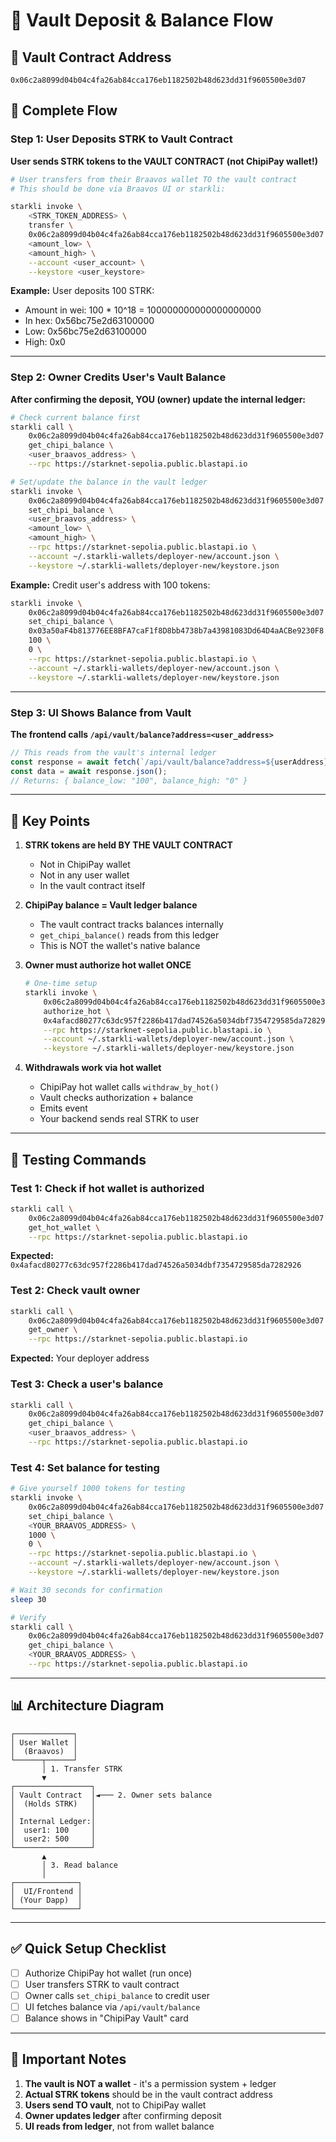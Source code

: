 # 🏦 Vault Deposit & Balance Flow

## 📍 Vault Contract Address
```
0x06c2a8099d04b04c4fa26ab84cca176eb1182502b48d623dd31f9605500e3d07
```

## 🔄 Complete Flow

### Step 1: User Deposits STRK to Vault Contract

**User sends STRK tokens to the VAULT CONTRACT (not ChipiPay wallet!)**

```bash
# User transfers from their Braavos wallet TO the vault contract
# This should be done via Braavos UI or starkli:

starkli invoke \
    <STRK_TOKEN_ADDRESS> \
    transfer \
    0x06c2a8099d04b04c4fa26ab84cca176eb1182502b48d623dd31f9605500e3d07 \
    <amount_low> \
    <amount_high> \
    --account <user_account> \
    --keystore <user_keystore>
```

**Example:** User deposits 100 STRK:
- Amount in wei: 100 * 10^18 = 100000000000000000000
- In hex: 0x56bc75e2d63100000
- Low: 0x56bc75e2d63100000
- High: 0x0

---

### Step 2: Owner Credits User's Vault Balance

**After confirming the deposit, YOU (owner) update the internal ledger:**

```bash
# Check current balance first
starkli call \
    0x06c2a8099d04b04c4fa26ab84cca176eb1182502b48d623dd31f9605500e3d07 \
    get_chipi_balance \
    <user_braavos_address> \
    --rpc https://starknet-sepolia.public.blastapi.io

# Set/update the balance in the vault ledger
starkli invoke \
    0x06c2a8099d04b04c4fa26ab84cca176eb1182502b48d623dd31f9605500e3d07 \
    set_chipi_balance \
    <user_braavos_address> \
    <amount_low> \
    <amount_high> \
    --rpc https://starknet-sepolia.public.blastapi.io \
    --account ~/.starkli-wallets/deployer-new/account.json \
    --keystore ~/.starkli-wallets/deployer-new/keystore.json
```

**Example:** Credit user's address with 100 tokens:
```bash
starkli invoke \
    0x06c2a8099d04b04c4fa26ab84cca176eb1182502b48d623dd31f9605500e3d07 \
    set_chipi_balance \
    0x03a50aF4b813776EE8BFA7caF1f8D8bb4738b7a43981083Dd64D4aACBe9230F8 \
    100 \
    0 \
    --rpc https://starknet-sepolia.public.blastapi.io \
    --account ~/.starkli-wallets/deployer-new/account.json \
    --keystore ~/.starkli-wallets/deployer-new/keystore.json
```

---

### Step 3: UI Shows Balance from Vault

**The frontend calls `/api/vault/balance?address=<user_address>`**

```typescript
// This reads from the vault's internal ledger
const response = await fetch(`/api/vault/balance?address=${userAddress}`);
const data = await response.json();
// Returns: { balance_low: "100", balance_high: "0" }
```

---

## 🎯 Key Points

1. **STRK tokens are held BY THE VAULT CONTRACT**
   - Not in ChipiPay wallet
   - Not in any user wallet
   - In the vault contract itself

2. **ChipiPay balance = Vault ledger balance**
   - The vault contract tracks balances internally
   - `get_chipi_balance()` reads from this ledger
   - This is NOT the wallet's native balance

3. **Owner must authorize hot wallet ONCE**
   ```bash
   # One-time setup
   starkli invoke \
       0x06c2a8099d04b04c4fa26ab84cca176eb1182502b48d623dd31f9605500e3d07 \
       authorize_hot \
       0x4afacd80277c63dc957f2286b417dad74526a5034dbf7354729585da7282926 \
       --rpc https://starknet-sepolia.public.blastapi.io \
       --account ~/.starkli-wallets/deployer-new/account.json \
       --keystore ~/.starkli-wallets/deployer-new/keystore.json
   ```

4. **Withdrawals work via hot wallet**
   - ChipiPay hot wallet calls `withdraw_by_hot()`
   - Vault checks authorization + balance
   - Emits event
   - Your backend sends real STRK to user

---

## 🧪 Testing Commands

### Test 1: Check if hot wallet is authorized
```bash
starkli call \
    0x06c2a8099d04b04c4fa26ab84cca176eb1182502b48d623dd31f9605500e3d07 \
    get_hot_wallet \
    --rpc https://starknet-sepolia.public.blastapi.io
```
**Expected:** `0x4afacd80277c63dc957f2286b417dad74526a5034dbf7354729585da7282926`

### Test 2: Check vault owner
```bash
starkli call \
    0x06c2a8099d04b04c4fa26ab84cca176eb1182502b48d623dd31f9605500e3d07 \
    get_owner \
    --rpc https://starknet-sepolia.public.blastapi.io
```
**Expected:** Your deployer address

### Test 3: Check a user's balance
```bash
starkli call \
    0x06c2a8099d04b04c4fa26ab84cca176eb1182502b48d623dd31f9605500e3d07 \
    get_chipi_balance \
    <user_braavos_address> \
    --rpc https://starknet-sepolia.public.blastapi.io
```

### Test 4: Set balance for testing
```bash
# Give yourself 1000 tokens for testing
starkli invoke \
    0x06c2a8099d04b04c4fa26ab84cca176eb1182502b48d623dd31f9605500e3d07 \
    set_chipi_balance \
    <YOUR_BRAAVOS_ADDRESS> \
    1000 \
    0 \
    --rpc https://starknet-sepolia.public.blastapi.io \
    --account ~/.starkli-wallets/deployer-new/account.json \
    --keystore ~/.starkli-wallets/deployer-new/keystore.json

# Wait 30 seconds for confirmation
sleep 30

# Verify
starkli call \
    0x06c2a8099d04b04c4fa26ab84cca176eb1182502b48d623dd31f9605500e3d07 \
    get_chipi_balance \
    <YOUR_BRAAVOS_ADDRESS> \
    --rpc https://starknet-sepolia.public.blastapi.io
```

---

## 📊 Architecture Diagram

```
┌─────────────┐
│ User Wallet │ 
│  (Braavos)  │
└──────┬──────┘
       │ 1. Transfer STRK
       ▼
┌─────────────────┐
│ Vault Contract  │◄─── 2. Owner sets balance
│  (Holds STRK)   │
│                 │
│ Internal Ledger:│
│  user1: 100     │
│  user2: 500     │
└─────────────────┘
       ▲
       │ 3. Read balance
       │
┌──────────────┐
│  UI/Frontend │
│ (Your Dapp)  │
└──────────────┘
```

---

## ✅ Quick Setup Checklist

- [ ] Authorize ChipiPay hot wallet (run once)
- [ ] User transfers STRK to vault contract
- [ ] Owner calls `set_chipi_balance` to credit user
- [ ] UI fetches balance via `/api/vault/balance`
- [ ] Balance shows in "ChipiPay Vault" card

---

## 🚨 Important Notes

1. **The vault is NOT a wallet** - it's a permission system + ledger
2. **Actual STRK tokens** should be in the vault contract address
3. **Users send TO vault**, not to ChipiPay wallet
4. **Owner updates ledger** after confirming deposit
5. **UI reads from ledger**, not from wallet balance
